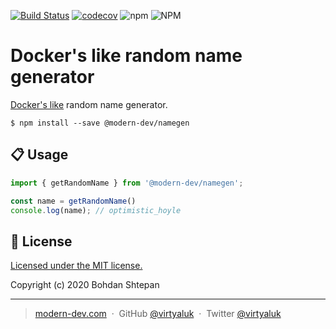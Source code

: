 [![Build Status](https://travis-ci.org/modern-dev/namegen.svg?branch=master)](https://travis-ci.org/modern-dev/namegen)
[![codecov](https://codecov.io/gh/modern-dev/namegen/branch/master/graph/badge.svg)](https://codecov.io/gh/modern-dev/namegen)
![npm](https://img.shields.io/npm/v/@modern-dev/namegen)
![NPM](https://img.shields.io/npm/l/@modern-dev/namegen)

Docker's like random name generator
===================================

[Docker's like](https://github.com/moby/moby/blob/master/pkg/namesgenerator/names-generator.go) random name generator.

```shell script
$ npm install --save @modern-dev/namegen
```

## :clipboard: Usage

```js
import { getRandomName } from '@modern-dev/namegen';

const name = getRandomName()
console.log(name); // optimistic_hoyle
```

## :green_book: License

[Licensed under the MIT license.](https://github.com/modern-dev/namegen/blob/master/LICENSE)

Copyright (c) 2020 Bohdan Shtepan

---

> [modern-dev.com](http://modern-dev.com) &nbsp;&middot;&nbsp;
> GitHub [@virtyaluk](https://github.com/virtyaluk) &nbsp;&middot;&nbsp;
> Twitter [@virtyaluk](https://twitter.com/virtyaluk)